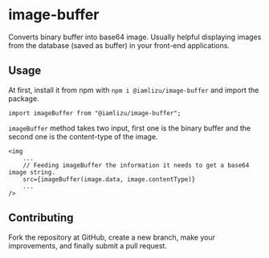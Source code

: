 # image-buffer

Converts binary buffer into base64 image. Usually helpful displaying images from the database (saved as buffer) in your front-end applications.

## Usage

At first, install it from npm with `npm i @iamlizu/image-buffer` and import the package.

```
import imageBuffer from "@iamlizu/image-buffer";
```

`imageBuffer` method takes two input, first one is the binary buffer and the second one is the content-type of the image.

```
<img
    ...
    // Feeding imageBuffer the information it needs to get a base64 image string.
    src={imageBuffer(image.data, image.contentType)}
    ...
/>
```

## Contributing

Fork the repository at GitHub, create a new branch, make your improvements, and finally submit a pull request.
